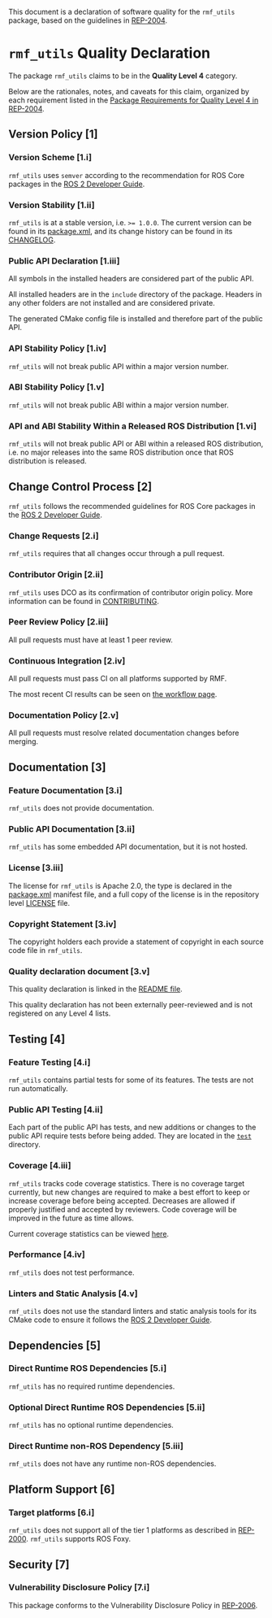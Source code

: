 This document is a declaration of software quality for the `rmf_utils` package, based on the guidelines in [REP-2004](https://www.ros.org/reps/rep-2004.html).

# `rmf_utils` Quality Declaration

The package `rmf_utils` claims to be in the **Quality Level 4** category.

Below are the rationales, notes, and caveats for this claim, organized by each requirement listed in the [Package Requirements for Quality Level 4 in REP-2004](https://www.ros.org/reps/rep-2004.html).

## Version Policy [1]

### Version Scheme [1.i]

`rmf_utils` uses `semver` according to the recommendation for ROS Core packages in the [ROS 2 Developer Guide](https://index.ros.org/doc/ros2/Contributing/Developer-Guide/#versioning).

### Version Stability [1.ii]

`rmf_utils` is at a stable version, i.e. `>= 1.0.0`.
The current version can be found in its [package.xml](package.xml), and its change history can be found in its [CHANGELOG](CHANGELOG.rst).

### Public API Declaration [1.iii]

All symbols in the installed headers are considered part of the public API.

All installed headers are in the `include` directory of the package.
Headers in any other folders are not installed and are considered private.

The generated CMake config file is installed and therefore part of the public API.

### API Stability Policy [1.iv]

`rmf_utils` will not break public API within a major version number.

### ABI Stability Policy [1.v]

`rmf_utils` will not break public ABI within a major version number.

### API and ABI Stability Within a Released ROS Distribution [1.vi]

`rmf_utils` will not break public API or ABI within a released ROS distribution, i.e. no major releases into the same ROS distribution once that ROS distribution is released.

## Change Control Process [2]

`rmf_utils` follows the recommended guidelines for ROS Core packages in the [ROS 2 Developer Guide](https://index.ros.org/doc/ros2/Contributing/Developer-Guide/#package-requirements).

### Change Requests [2.i]

`rmf_utils` requires that all changes occur through a pull request.

### Contributor Origin [2.ii]

`rmf_utils` uses DCO as its confirmation of contributor origin policy.
More information can be found in [CONTRIBUTING](../CONTRIBUTING.md).

### Peer Review Policy [2.iii]

All pull requests must have at least 1 peer review.

### Continuous Integration [2.iv]

All pull requests must pass CI on all platforms supported by RMF.

The most recent CI results can be seen on [the workflow page](https://github.com/open-rmf/rmf_utils/actions).

### Documentation Policy [2.v]

All pull requests must resolve related documentation changes before merging.

## Documentation [3]

### Feature Documentation [3.i]

`rmf_utils` does not provide documentation.

### Public API Documentation [3.ii]

`rmf_utils` has some embedded API documentation, but it is not hosted.

### License [3.iii]

The license for `rmf_utils` is Apache 2.0, the type is declared in the [package.xml](package.xml) manifest file, and a full copy of the license is in the repository level [LICENSE](../LICENSE) file.

### Copyright Statement [3.iv]

The copyright holders each provide a statement of copyright in each source code file in `rmf_utils`.

### Quality declaration document [3.v]

This quality declaration is linked in the [README file](README.md).

This quality declaration has not been externally peer-reviewed and is not registered on any Level 4 lists.

## Testing [4]

### Feature Testing [4.i]

`rmf_utils` contains partial tests for some of its features.
The tests are not run automatically.

### Public API Testing [4.ii]

Each part of the public API has tests, and new additions or changes to the public API require tests before being added.
They are located in the [`test`](https://github.com/open-rmf/rmf_utils/tree/master/rmf_utils/test) directory.

### Coverage [4.iii]

`rmf_utils` tracks code coverage statistics. There is no coverage target currently, but new changes are required to make a best effort to keep or increase coverage before being accepted. Decreases are allowed if properly justified and accepted by reviewers. Code coverage will be improved in the future as time allows.

Current coverage statistics can be viewed [here](https://codecov.io/gh/open-rmf/rmf_utils).

### Performance [4.iv]

`rmf_utils` does not test performance.

### Linters and Static Analysis [4.v]

`rmf_utils` does not use the standard linters and static analysis tools for its CMake code to ensure it follows the [ROS 2 Developer Guide](https://index.ros.org/doc/ros2/Contributing/Developer-Guide/#linters).

## Dependencies [5]

### Direct Runtime ROS Dependencies [5.i]

`rmf_utils` has no required runtime dependencies.

### Optional Direct Runtime ROS Dependencies [5.ii]

`rmf_utils` has no optional runtime dependencies.

### Direct Runtime non-ROS Dependency [5.iii]

`rmf_utils` does not have any runtime non-ROS dependencies.

## Platform Support [6]

### Target platforms [6.i]

`rmf_utils` does not support all of the tier 1 platforms as described in [REP-2000](https://www.ros.org/reps/rep-2000.html#support-tiers).
`rmf_utils` supports ROS Foxy.

## Security [7]

### Vulnerability Disclosure Policy [7.i]

This package conforms to the Vulnerability Disclosure Policy in [REP-2006](https://www.ros.org/reps/rep-2006.html).
